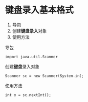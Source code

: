 # 键盘录入基本格式

1. 导包
2. 创建**键盘录入**对象
3. 使用方法

导包

```code
import java.util.Scanner
```

创建**键盘**录入对象

```code
Scanner sc = new Scanner(System.in);
```

使用方法

```code
int x = sc.nextInt();
```
